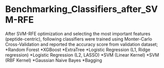 # Benchmarking_Classifiers_after_SVM-RFE
After SVM-RFE optimization and selecting the most important features (peptide-centric), following classifiers were trained using Monter-Carlo Cross-Validation and reported the accuracy score from validation dataset;
*Random Forest
*XGBoost
*ExtraTree
*Logistic Regression (L1, Ridge regression)
*Logistic Regression (L2, LASSO)
*SVM (Linear Kernel)
*SVM (RBF Kernel)
*Gaussian Naive Bayes
*Bagging

